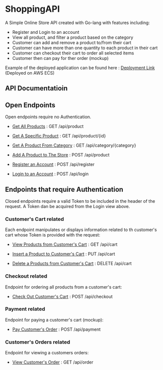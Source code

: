 # ShoppingAPI

A Simple Online Store API created with Go-lang with features including:
- Register and Login to an account
- View all product, and filter a product based on the category
- Customer can add and remove a product to/from their cart
- Customer can have more than one quantity to each product in their cart
- Customer can checkout their cart to order all selected items
- Customer then can pay for ther order (mockup)

 Example of the deployed application can be found here : [Deployment Link](http://ec2-34-202-190-248.compute-1.amazonaws.com) (Deployed on AWS ECS)

## API Documentatioin

## Open Endpoints

Open endpoints require no Authentication.

* [Get All Products](system-design/docs/product/get.md) : GET /api/product

* [Get A Specific Product](system-design/docs/product/id/get.md) : GET /api/product/{id}

* [Get A Product From Category](system-design/docs/category/id/get.md) : GET /api/category/{category}

* [Add A Product to The Store](system-design/docs/product/post.md) : POST /api/product

* [Register an Account](system-design/docs/register/post.md) : POST /api/register

* [Login to an Account](system-design/docs/login/post.md) : POST /api/login

## Endpoints that require Authentication

Closed endpoints require a valid Token to be included in the header of the request. A Token dan be acquired from the Login view above.

### Customer's Cart related

Each endpoint manipulates or displays information related to th customer's cart whose Token is provided with the request:

* [View Products from Customer's Cart](system-design/docs/cart/get.md) : GET /api/cart

* [Insert a Product to Customer's Cart](system-design/docs/cart/put.md) : PUT /api/cart

* [Delete a Products from Customer's Cart](system-design/docs/cart/delete.md) : DELETE /api/cart

### Checkout related

Endpoint for ordering all products from a customer's cart:

* [Check Out Customer's Cart](system-design/docs/checkout/post.md) : POST /api/checkout

### Payment related

Endpoint for paying a customer's cart (mockup):

* [Pay Customer's Order](system-design/docs/payment/post.md) : POST /api/payment

### Customer's Orders related

Endpoint for viewing a customers orders:

* [View Customer's Order](system-design/docs/order/get.md) : GET /api/order
